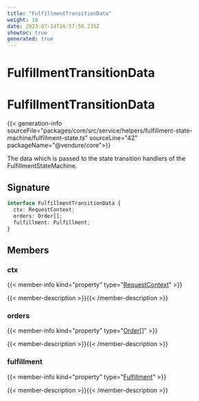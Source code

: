 ```yaml
---
title: "FulfillmentTransitionData"
weight: 10
date: 2023-07-14T16:57:50.235Z
showtoc: true
generated: true
---
```

<!-- This file was generated from the Vendure source. Do not modify. Instead, re-run the "docs:build" script -->

# FulfillmentTransitionData
<div class="symbol">


# FulfillmentTransitionData

{{< generation-info sourceFile="packages/core/src/service/helpers/fulfillment-state-machine/fulfillment-state.ts" sourceLine="42" packageName="@vendure/core">}}

The data which is passed to the state transition handlers of the FulfillmentStateMachine.

## Signature

```TypeScript
interface FulfillmentTransitionData {
  ctx: RequestContext;
  orders: Order[];
  fulfillment: Fulfillment;
}
```
## Members

### ctx

{{< member-info kind="property" type="<a href='/typescript-api/request/request-context#requestcontext'>RequestContext</a>"  >}}

{{< member-description >}}{{< /member-description >}}

### orders

{{< member-info kind="property" type="<a href='/typescript-api/entities/order#order'>Order</a>[]"  >}}

{{< member-description >}}{{< /member-description >}}

### fulfillment

{{< member-info kind="property" type="<a href='/typescript-api/entities/fulfillment#fulfillment'>Fulfillment</a>"  >}}

{{< member-description >}}{{< /member-description >}}


</div>
